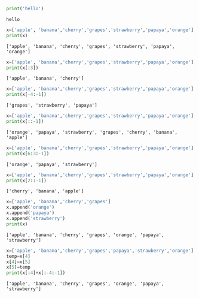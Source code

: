 ```python
print('hello')
```

    hello
    


```python
x=['apple', 'banana','cherry','grapes','strawberry','papaya','orange']
print(x)
```

    ['apple', 'banana', 'cherry', 'grapes', 'strawberry', 'papaya', 'orange']
    


```python
x=['apple', 'banana','cherry','grapes','strawberry','papaya','orange']
print(x[:3])
```

    ['apple', 'banana', 'cherry']
    


```python
x=['apple', 'banana','cherry','grapes','strawberry','papaya','orange']
print(x[-4:-1])
```

    ['grapes', 'strawberry', 'papaya']
    


```python
x=['apple', 'banana','cherry','grapes','strawberry','papaya','orange']
print(x[::-1])
```

    ['orange', 'papaya', 'strawberry', 'grapes', 'cherry', 'banana', 'apple']
    


```python
x=['apple', 'banana','cherry','grapes','strawberry','papaya','orange']
print(x[6:3:-1])
```

    ['orange', 'papaya', 'strawberry']
    


```python
x=['apple', 'banana','cherry','grapes','strawberry','papaya','orange']
print(x[2::-1])
```

    ['cherry', 'banana', 'apple']
    


```python
x=['apple', 'banana','cherry','grapes']
x.append('orange')
x.append('papaya')
x.append('strawberry')
print(x)
```

    ['apple', 'banana', 'cherry', 'grapes', 'orange', 'papaya', 'strawberry']
    


```python
x=['apple', 'banana','cherry','grapes','papaya','strawberry','orange']
temp=x[4]
x[4]=x[5]
x[5]=temp
print(x[:4]+x[:-4:-1])
```

    ['apple', 'banana', 'cherry', 'grapes', 'orange', 'papaya', 'strawberry']
    


```python

```
